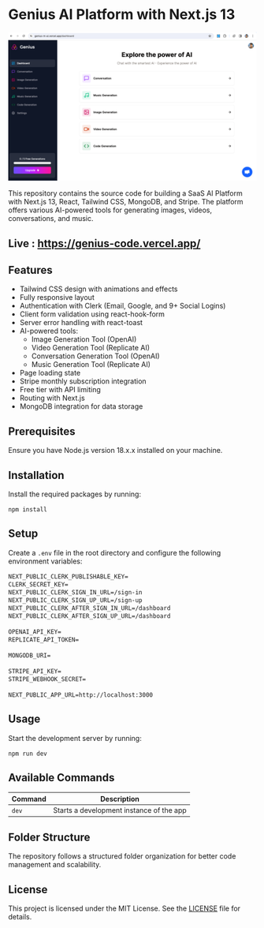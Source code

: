 # Genius AI Platform with Next.js 13

![Genius AI Platform Dashboard](dashboard.png)

This repository contains the source code for building a SaaS AI Platform with Next.js 13, React, Tailwind CSS, MongoDB, and Stripe. The platform offers various AI-powered tools for generating images, videos, conversations, and music.

## Live : https://genius-code.vercel.app/
## Features

- Tailwind CSS design with animations and effects
- Fully responsive layout
- Authentication with Clerk (Email, Google, and 9+ Social Logins)
- Client form validation using react-hook-form
- Server error handling with react-toast
- AI-powered tools:
  - Image Generation Tool (OpenAI)
  - Video Generation Tool (Replicate AI)
  - Conversation Generation Tool (OpenAI)
  - Music Generation Tool (Replicate AI)
- Page loading state
- Stripe monthly subscription integration
- Free tier with API limiting
- Routing with Next.js
- MongoDB integration for data storage

## Prerequisites

Ensure you have Node.js version 18.x.x installed on your machine.

## Installation

Install the required packages by running:

```shell
npm install
```

## Setup

Create a `.env` file in the root directory and configure the following environment variables:

```plaintext
NEXT_PUBLIC_CLERK_PUBLISHABLE_KEY=
CLERK_SECRET_KEY=
NEXT_PUBLIC_CLERK_SIGN_IN_URL=/sign-in
NEXT_PUBLIC_CLERK_SIGN_UP_URL=/sign-up
NEXT_PUBLIC_CLERK_AFTER_SIGN_IN_URL=/dashboard
NEXT_PUBLIC_CLERK_AFTER_SIGN_UP_URL=/dashboard

OPENAI_API_KEY=
REPLICATE_API_TOKEN=

MONGODB_URI=

STRIPE_API_KEY=
STRIPE_WEBHOOK_SECRET=

NEXT_PUBLIC_APP_URL=http://localhost:3000
```

## Usage

Start the development server by running:

```shell
npm run dev
```

## Available Commands

| Command | Description |
| ------- | ----------- |
| `dev`   | Starts a development instance of the app |

## Folder Structure

The repository follows a structured folder organization for better code management and scalability.


## License

This project is licensed under the MIT License. See the [LICENSE](LICENSE) file for details.

